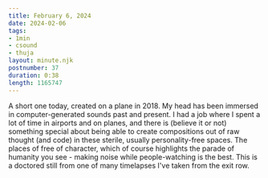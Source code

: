 ```yaml
---
title: February 6, 2024
date: 2024-02-06
tags:
- 1min
- csound
- thuja
layout: minute.njk
postnumber: 37
duration: 0:38
length: 1165747
---
```

A short one today, created on a plane in 2018. My head has been immersed in computer-generated sounds past and present. I had a job where I spent a lot of time in airports and on planes, and there is (believe it or not) something special about being able to create compositions out of raw thought (and code) in these sterile, usually personality-free spaces. The places of free of character, which of course highlights the parade of humanity you see - making noise while people-watching is the best. This is a doctored still from one of many timelapses I've taken from the exit row.




